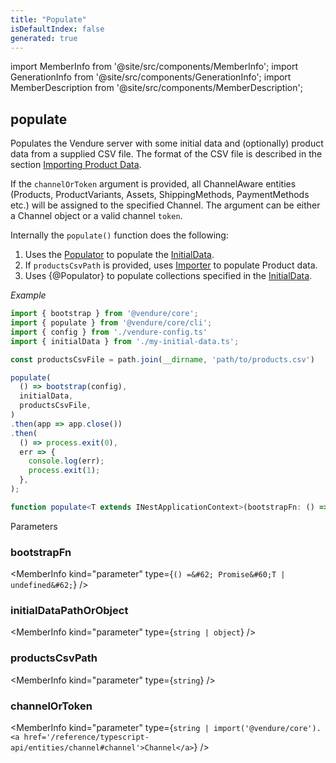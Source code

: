 ```yaml
---
title: "Populate"
isDefaultIndex: false
generated: true
---
```

<!-- This file was generated from the Vendure source. Do not modify. Instead, re-run the "docs:build" script -->
import MemberInfo from '@site/src/components/MemberInfo';
import GenerationInfo from '@site/src/components/GenerationInfo';
import MemberDescription from '@site/src/components/MemberDescription';


## populate

<GenerationInfo sourceFile="packages/core/src/cli/populate.ts" sourceLine="51" packageName="@vendure/core" />

Populates the Vendure server with some initial data and (optionally) product data from
a supplied CSV file. The format of the CSV file is described in the section
[Importing Product Data](/guides/developer-guide/importing-data/).

If the `channelOrToken` argument is provided, all ChannelAware entities (Products, ProductVariants,
Assets, ShippingMethods, PaymentMethods etc.) will be assigned to the specified Channel.
The argument can be either a Channel object or a valid channel `token`.

Internally the `populate()` function does the following:

1. Uses the <a href='/reference/typescript-api/import-export/populator#populator'>Populator</a> to populate the <a href='/reference/typescript-api/import-export/initial-data#initialdata'>InitialData</a>.
2. If `productsCsvPath` is provided, uses <a href='/reference/typescript-api/import-export/importer#importer'>Importer</a> to populate Product data.
3. Uses {@Populator} to populate collections specified in the <a href='/reference/typescript-api/import-export/initial-data#initialdata'>InitialData</a>.

*Example*

```ts
import { bootstrap } from '@vendure/core';
import { populate } from '@vendure/core/cli';
import { config } from './vendure-config.ts'
import { initialData } from './my-initial-data.ts';

const productsCsvFile = path.join(__dirname, 'path/to/products.csv')

populate(
  () => bootstrap(config),
  initialData,
  productsCsvFile,
)
.then(app => app.close())
.then(
  () => process.exit(0),
  err => {
    console.log(err);
    process.exit(1);
  },
);
```

```ts title="Signature"
function populate<T extends INestApplicationContext>(bootstrapFn: () => Promise<T | undefined>, initialDataPathOrObject: string | object, productsCsvPath?: string, channelOrToken?: string | import('@vendure/core').Channel): Promise<T>
```
Parameters

### bootstrapFn

<MemberInfo kind="parameter" type={`() =&#62; Promise&#60;T | undefined&#62;`} />

### initialDataPathOrObject

<MemberInfo kind="parameter" type={`string | object`} />

### productsCsvPath

<MemberInfo kind="parameter" type={`string`} />

### channelOrToken

<MemberInfo kind="parameter" type={`string | import('@vendure/core').<a href='/reference/typescript-api/entities/channel#channel'>Channel</a>`} />

